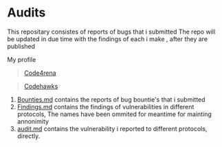 # Audits

This repositary consistes of reports of bugs that i submitted
The repo will be updated in due time with the findings of each i make , after they are published

My profile 
   > [Code4rena](https://code4rena.com/@MSaptarshi)
   
   > [Codehawks](https://www.codehawks.com/profile/clo5qv6340012l908bg06iu1w)

1. [Bounties.md](https://github.com/Saptarshi1010/Audits/blob/main/bounties.md) contains the reports of bug bountie's that i submitted
2. [Findings.md](https://github.com/Saptarshi1010/Audits/blob/main/findings.md) contains the findings of vulnerabilities in different protocols, The names have been ommited for meantime for mainting annonimity
4. [audit.md](https://github.com/Saptarshi1010/Audits/blob/main/audit.md) contains the vulnerability i reported to different protocols, directly.
